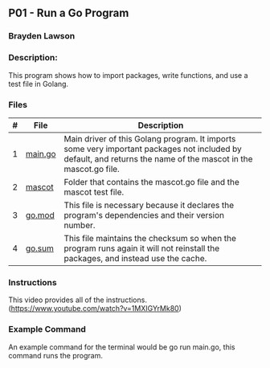 ## P01 - Run a Go Program
### Brayden Lawson
### Description:

This program shows how to import packages, write functions, and use a test file 
in Golang.

### Files

|   #   | File     | Description                      |
| :---: | -------- | -------------------------------- |
|   1   | [main.go](https://github.com/bglawson1001/4143-PLC-Lawson/blob/main/Assignments/P01/main.go) | Main driver of this Golang program. It imports some very important packages not included by default, and returns the name of the mascot in the mascot.go file. |
|   2   | [mascot](https://github.com/bglawson1001/4143-PLC-Lawson/tree/main/Assignments/P01/mascot) | Folder that contains the mascot.go file and the mascot test file.
|   3   | [go.mod](https://github.com/bglawson1001/4143-PLC-Lawson/blob/main/Assignments/P01/go.mod) | This file is necessary because it declares the program's dependencies and their version number. 
|   4   | [go.sum](https://github.com/bglawson1001/4143-PLC-Lawson/blob/main/Assignments/P01/go.sum) | This file maintains the checksum so when the program runs again it will not reinstall the packages, and instead use the cache. 


### Instructions

This video provides all of the instructions. (https://www.youtube.com/watch?v=1MXIGYrMk80)

### Example Command

An example command for the terminal would be go run main.go, this command runs the program.

